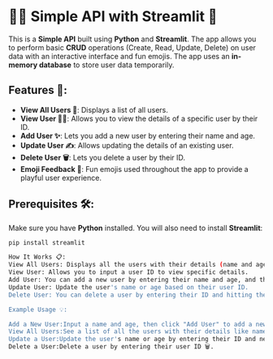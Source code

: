 # 🧑‍💻 Simple API with Streamlit 🎉

This is a **Simple API** built using **Python** and **Streamlit**. The app allows you to perform basic **CRUD** operations (Create, Read, Update, Delete) on user data with an interactive interface and fun emojis. The app uses an **in-memory database** to store user data temporarily.

## Features 🚀:

- **View All Users 📜**: Displays a list of all users.
- **View User 🧑‍💼**: Allows you to view the details of a specific user by their ID.
- **Add User ✨**: Lets you add a new user by entering their name and age.
- **Update User ✍️**: Allows updating the details of an existing user.
- **Delete User 🗑️**: Lets you delete a user by their ID.
- **Emoji Feedback 🎉**: Fun emojis used throughout the app to provide a playful user experience.

## Prerequisites 🛠️:

Make sure you have **Python** installed. You will also need to install **Streamlit**:

```bash
pip install streamlit

How It Works 📋:
View All Users: Displays all the users with their details (name and age) along with emojis.
View User: Allows you to input a user ID to view specific details.
Add User: You can add a new user by entering their name and age, and the app will display a success message with emojis 🎉.
Update User: Update the user's name or age based on their user ID.
Delete User: You can delete a user by entering their ID and hitting the delete button 🗑️.

Example Usage 💡:

Add a New User:Input a name and age, then click "Add User" to add a new user. 🎉
View All Users:See a list of all the users with their details like name 🧑‍💼 and age 🎂.
Update a User:Update the user's name or age by entering their ID and new details ✨.
Delete a User:Delete a user by entering their user ID 🗑️.
